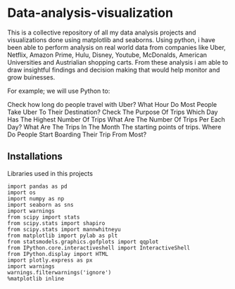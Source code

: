 
# Data-analysis-visualization



This is a collective repository of all my data analysis projects and visualizations done using matplotlib and seaborns. 
Using python, i have been able to perform analysis on real world data from companies like Uber, Netflix, Amazon Prime, Hulu, Disney, Youtube, McDonalds, American Universities and Austrialian shopping carts. From these analysis i am able to draw insightful findings and decision making that would help monitor and grow buinesses.

For example; we will use Python to:

Check how long do people travel with Uber?
What Hour Do Most People Take Uber To Their Destination?
Check The Purpose Of Trips
Which Day Has The Highest Number Of Trips
What Are The Number Of Trips Per Each Day?
What Are The Trips In The Month
The starting points of trips. Where Do People Start Boarding Their Trip From Most?

## Installations

Libraries used in this projects

```
import pandas as pd
import os
import numpy as np
import seaborn as sns
import warnings
from scipy import stats
from scipy.stats import shapiro
from scipy.stats import mannwhitneyu
from matplotlib import pylab as plt
from statsmodels.graphics.gofplots import qqplot
from IPython.core.interactiveshell import InteractiveShell
from IPython.display import HTML
import plotly.express as px
import warnings
warnings.filterwarnings('ignore')
%matplotlib inline
  
```
    

